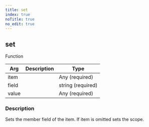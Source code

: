 ```yaml
---
title: set
index: true
noTitle: true
no_edit: true
---
```




<div class="vql_item"></div>


## set
<span class='vql_type pull-right page-header'>Function</span>



<div class="vqlargs"></div>

Arg | Description | Type
----|-------------|-----
item||Any (required)
field||string (required)
value||Any (required)

### Description

Sets the member field of the item. If item is omitted sets the scope.


